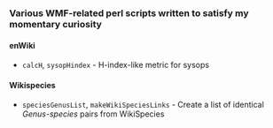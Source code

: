 ### Various WMF-related perl scripts written to satisfy my momentary curiosity

#### enWiki
- `calcH`, `sysopHindex` - H-index-like metric for sysops

#### Wikispecies
- `speciesGenusList`, `makeWikiSpeciesLinks` - Create a list of identical *Genus-species* pairs from WikiSpecies
